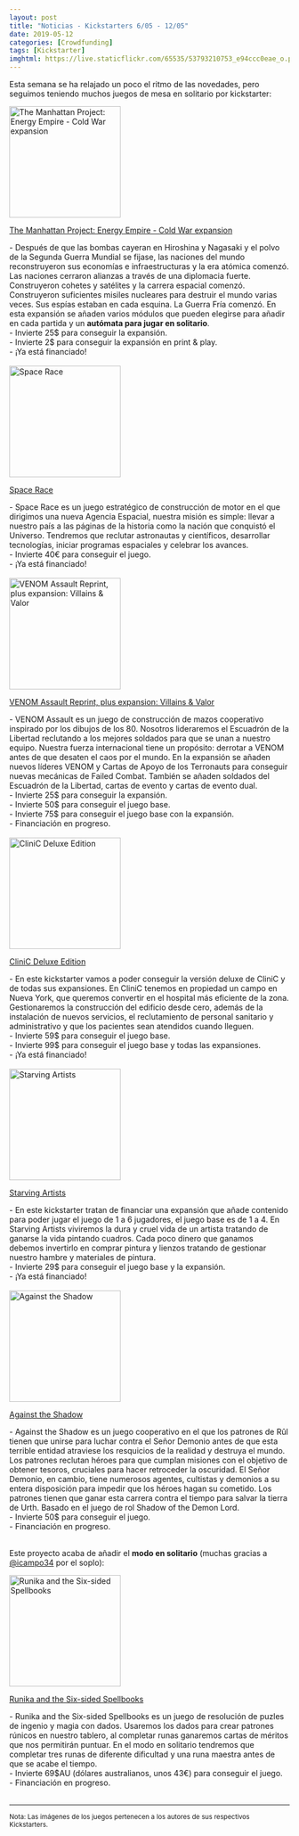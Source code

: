 ```yaml
---
layout: post
title: "Noticias - Kickstarters 6/05 - 12/05"
date: 2019-05-12
categories: [Crowdfunding]
tags: [Kickstarter]
imghtml: https://live.staticflickr.com/65535/53793210753_e94ccc0eae_o.png
---
```


Esta semana se ha relajado un poco el ritmo de las novedades, pero seguimos 
teniendo muchos juegos de mesa en solitario por kickstarter:

<div class="row">
    <div class="col-md-3">
        <img width="200" height="200"
            src="https://ksr-ugc.imgix.net/assets/024/953/909/de0100d17076c3d89561a532cc656bbd_original.jpg?ixlib=rb-1.1.0&w=680&fit=max&v=1556601679&auto=format&gif-q=50&q=92&s=7fdc3d5bcbac9abf4f2c48b8a5eb2208"
            class="img-thumbnail" alt="The Manhattan Project: Energy Empire - Cold War expansion">
    </div>
    <div class="col-md-9">
        <p>
            <a target="_blank" 
                href="https://www.kickstarter.com/projects/miniongames/the-manhattan-project-energy-empire-cold-war-expan?ref=mazmorreoensolitario">
                 The Manhattan Project: Energy Empire - Cold War expansion
            </a>
        </p>
           - Después de que las bombas cayeran en Hiroshina y Nagasaki y el
           polvo de la Segunda Guerra Mundial se fijase, las naciones del mundo
           reconstruyeron sus economías e infraestructuras y la era atómica
           comenzó. Las naciones cerraron alianzas a través de una diplomacia
           fuerte. Construyeron cohetes y satélites y la carrera espacial
           comenzó. Construyeron suficientes misiles nucleares para destruir el
           mundo varias veces. Sus espías estaban en cada esquina. La Guerra
           Fría comenzó. En esta expansión se añaden varios módulos que pueden
           elegirse para añadir en cada partida y un <strong>autómata para jugar en
           solitario</strong>. 
           <br>
           - Invierte 25$ para conseguir la expansión.
           <br>
           - Invierte 2$ para conseguir la expansión en print & play.
          <br>
          - ¡Ya está financiado!
    </div>
</div>
<br>

<div class="row">
    <div class="col-md-3">
        <img width="200" height="200"
            src="https://ksr-ugc.imgix.net/assets/025/037/524/b8bc062738a88130a52b9f137c29d69f_original.png?ixlib=rb-1.1.0&w=680&fit=max&v=1557168089&auto=format&gif-q=50&lossless=true&s=ed066166fa761a819a70e106918f0667"
            class="img-thumbnail" alt="Space Race">
    </div>
    <div class="col-md-9">
        <p>
            <a target="_blank" 
                href="https://www.kickstarter.com/projects/boardcubator/space-race-0?ref=mazmorreoensolitario">
                 Space Race
            </a>
        </p>
           - Space Race es un juego estratégico de construcción de motor en el
           que dirigimos una nueva Agencia Espacial, nuestra misión es simple:
           llevar a nuestro país a las páginas de la historia como la nación
           que conquistó el Universo. Tendremos que reclutar astronautas y
           científicos, desarrollar tecnologías, iniciar programas espaciales y
           celebrar los avances.
           <br>
           - Invierte 40€ para conseguir el juego.
          <br>
          - ¡Ya está financiado!
    </div>
</div>
<br>

<div class="row">
    <div class="col-md-3">
        <img width="200" height="200"
            src="https://ksr-ugc.imgix.net/assets/024/988/473/13cbfb3e65353cd2fe7898dd8f17f942_original.png?ixlib=rb-1.1.0&w=680&fit=max&v=1556798305&auto=format&gif-q=50&lossless=true&s=a7ad1116714a90e4d5ac46438a4f71dc"
            class="img-thumbnail" alt="VENOM Assault Reprint, plus expansion: Villains & Valor">
    </div>
    <div class="col-md-9">
        <p>
            <a target="_blank" 
                href="https://www.kickstarter.com/projects/supermouse/venom-assault-reprint-plus-expansion-villains-and?ref=mazmorreoensolitario">
                 VENOM Assault Reprint, plus expansion: Villains & Valor
            </a>
        </p>
           - VENOM Assault es un juego de construcción de mazos cooperativo
           inspirado por los dibujos de los 80. Nosotros lideraremos el
           Escuadrón de la Libertad reclutando a los mejores soldados para que
           se unan a nuestro equipo. Nuestra fuerza internacional tiene un
           propósito: derrotar a VENOM antes de que desaten el caos por el
           mundo. En la expansión se añaden nuevos líderes VENOM y Cartas de
           Apoyo de los Terronauts para conseguir nuevas mecánicas de Failed
           Combat. También se añaden soldados del Escuadrón de la Libertad,
           cartas de evento y cartas de evento dual.
           <br>
           - Invierte 25$ para conseguir la expansión.
           <br>
           - Invierte 50$ para conseguir el juego base.
           <br>
           - Invierte 75$ para conseguir el juego base con la expansión.
          <br>
          - Financiación en progreso.
    </div>
</div>
<br>

<div class="row">
    <div class="col-md-3">
        <img width="200" height="200"
            src="https://ksr-ugc.imgix.net/assets/025/052/937/b5cdfdcdc3d8378b2c8f6dabf634a962_original.jpg?ixlib=rb-1.1.0&w=680&fit=max&v=1557253285&auto=format&gif-q=50&q=92&s=3d9f27633dd831769f460b3617c679a2"
            class="img-thumbnail" alt="CliniC Deluxe Edition">
    </div>
    <div class="col-md-9">
        <p>
            <a target="_blank" 
                href="https://www.kickstarter.com/projects/avstudio-ludibooster/clinic-deluxe-edition?ref=mazmorreoensolitario">
                 CliniC Deluxe Edition
            </a>
        </p>
           - En este kickstarter vamos a poder conseguir la versión deluxe de
           CliniC y de todas sus expansiones. En CliniC tenemos en propiedad un
           campo en Nueva York, que queremos convertir en el hospital más
           eficiente de la zona. Gestionaremos la construcción del edificio
           desde cero, además de la instalación de nuevos servicios, el
           reclutamiento de personal sanitario y administrativo y que los
           pacientes sean atendidos cuando lleguen. 
           <br>
           - Invierte 59$ para conseguir el juego base.
           <br>
           - Invierte 99$ para conseguir el juego base y todas las expansiones.
          <br>
          - ¡Ya está financiado!
    </div>
</div>
<br>

<div class="row">
    <div class="col-md-3">
        <img width="200" height="200"
            src="https://ksr-ugc.imgix.net/assets/025/066/931/f3c6d74295b9c2bd546e0ca344a3da44_original.jpg?ixlib=rb-2.0.0&w=680&fit=max&v=1557337889&auto=format&gif-q=50&q=92&s=64f06d03318dba3f81f4b026e4bb605e"
            class="img-thumbnail" alt="Starving Artists">
    </div>
    <div class="col-md-9">
        <p>
            <a target="_blank" 
                href="https://www.kickstarter.com/projects/frank-zafty/starving-artists-second-printing-of-the-award-winn?ref=mazmorreoensolitario">
                 Starving Artists
            </a>
        </p>
           - En este kickstarter tratan de financiar una expansión que añade
           contenido para poder jugar el juego de 1 a 6 jugadores, el juego
           base es de 1 a 4. En Starving Artists viviremos la dura y cruel vida
           de un artista tratando de ganarse la vida pintando cuadros. Cada
           poco dinero que ganamos debemos invertirlo en comprar pintura y
           lienzos tratando de gestionar nuestro hambre y materiales de
           pintura. 
           <br>
           - Invierte 29$ para conseguir el juego base y la expansión.
           <br>
          - ¡Ya está financiado!
    </div>
</div>
<br>

<div class="row">
    <div class="col-md-3">
        <img width="200" height="200"
            src="https://ksr-ugc.imgix.net/assets/025/064/846/ad9a0d0c71a5f1ecff44b653dbffbf71_original.png?ixlib=rb-2.0.0&w=680&fit=max&v=1557329344&auto=format&gif-q=50&lossless=true&s=7be655fb5ba8eb2e4f28926f9b93c4f5"
            class="img-thumbnail" alt="Against the Shadow">
    </div>
    <div class="col-md-9">
        <p>
            <a target="_blank" 
                href="https://www.kickstarter.com/projects/432417423/against-the-shadow-the-board-game?ref=mazmorreoensolitario">
                 Against the Shadow
            </a>
        </p>
           - Against the Shadow es un juego cooperativo en el que los patrones
           de Rûl tienen que unirse para luchar contra el Señor Demonio antes
           de que esta terrible entidad atraviese los resquicios de la realidad
           y destruya el mundo. Los patrones reclutan héroes para que cumplan
           misiones con el objetivo de obtener tesoros, cruciales para hacer
           retroceder la oscuridad. El Señor Demonio, en cambio, tiene
           numerosos agentes, cultistas y demonios a su entera disposición para
           impedir que los héroes hagan su cometido. Los patrones tienen que
           ganar esta carrera contra el tiempo para salvar la tierra de
           Urth. Basado en el juego de rol Shadow of the Demon Lord.
           <br>
           - Invierte 50$ para conseguir el juego.
           <br>
          - Financiación en progreso.
    </div>
</div>
<br>

Este proyecto acaba de añadir el **modo en solitario** (muchas gracias a
<a href="https://twitter.com/icampo34/status/1127605566224859138?s=09"
target="_blank">@icampo34</a> por el soplo):

<div class="row">
    <div class="col-md-3">
        <img width="200" height="200"
            src="https://ksr-ugc.imgix.net/assets/024/999/291/d1e5e1e668d57863f6816ea94d0294bb_original.png?ixlib=rb-2.0.0&w=680&fit=max&v=1556858594&auto=format&gif-q=50&lossless=true&s=337a21ab28c392bb52a8d8ba6b4320cc"
            class="img-thumbnail" alt="Runika and the Six-sided Spellbooks">
    </div>
    <div class="col-md-9">
        <p>
            <a target="_blank" 
                href="https://www.kickstarter.com/projects/foxtale/runika-and-the-six-sided-spellbooks?ref=mazmorreoensolitario">
                 Runika and the Six-sided Spellbooks
            </a>
        </p>
           - Runika and the Six-sided Spellbooks es un juego de resolución de
           puzles de ingenio y magia con dados. Usaremos los dados para crear
           patrones rúnicos en nuestro tablero, al completar runas ganaremos
           cartas de méritos que nos permitirán puntuar. En el modo en
           solitario tendremos que completar tres runas de diferente dificultad
           y una runa maestra antes de que se acabe el tiempo.
           <br>
           - Invierte 69$AU (dólares australianos, unos 43€) para conseguir el
           juego. 
           <br>
          - Financiación en progreso.
    </div>
</div>
<br>

<hr>

<small>Nota: Las imágenes de los juegos pertenecen a los autores de sus
respectivos Kickstarters.</small>

